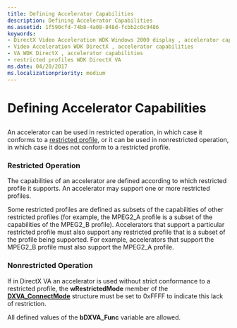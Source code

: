 ```yaml
---
title: Defining Accelerator Capabilities
description: Defining Accelerator Capabilities
ms.assetid: 1f590cfd-74b8-4a08-848d-fcbb2c0c9486
keywords:
- DirectX Video Acceleration WDK Windows 2000 display , accelerator capabilities
- Video Acceleration WDK DirectX , accelerator capabilities
- VA WDK DirectX , accelerator capabilities
- restricted profiles WDK DirectX VA
ms.date: 04/20/2017
ms.localizationpriority: medium
---
```


# Defining Accelerator Capabilities


## <span id="ddk_defining_accelerator_capabilities_gg"></span><span id="DDK_DEFINING_ACCELERATOR_CAPABILITIES_GG"></span>


An accelerator can be used in restricted operation, in which case it conforms to a [restricted profile](restricted-profiles.md), or it can be used in nonrestricted operation, in which case it does not conform to a restricted profile.

### <span id="Restricted_Operation"></span><span id="restricted_operation"></span><span id="RESTRICTED_OPERATION"></span>Restricted Operation

The capabilities of an accelerator are defined according to which restricted profile it supports. An accelerator may support one or more restricted profiles.

Some restricted profiles are defined as subsets of the capabilities of other restricted profiles (for example, the MPEG2\_A profile is a subset of the capabilities of the MPEG2\_B profile). Accelerators that support a particular restricted profile must also support any restricted profile that is a subset of the profile being supported. For example, accelerators that support the MPEG2\_B profile must also support the MPEG2\_A profile.

### <span id="Nonrestricted_Operation"></span><span id="nonrestricted_operation"></span><span id="NONRESTRICTED_OPERATION"></span>Nonrestricted Operation

If in DirectX VA an accelerator is used without strict conformance to a restricted profile, the **wRestrictedMode** member of the [**DXVA\_ConnectMode**](/windows-hardware/drivers/ddi/dxva/ns-dxva-_dxva_connectmode) structure must be set to 0xFFFF to indicate this lack of restriction.

All defined values of the **bDXVA\_Func** variable are allowed.

 

